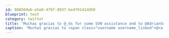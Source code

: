 ```yaml
---
id: 988569ab-e5e0-4797-8937-be4f9141dd50
blueprint: text
category: twitter
title: 'Muchas gracias to @_ds for some SVN assistance and to @AdrianSchneider for PHP help'
caption: 'Muchas gracias to <span class="username username_linked">@<a href="https://twitter.com/_ds" title="Dustin Senos">_ds</a></span> for some SVN assistance and to <span class="username username_linked">@<a href="https://twitter.com/AdrianSchneider" title="Adrian Schneider">AdrianSchneider</a></span> for PHP help'
---
```

